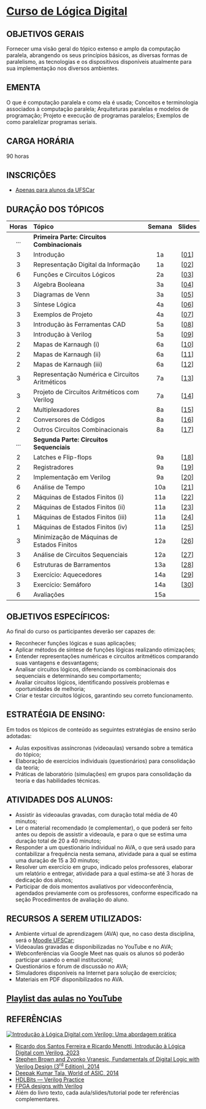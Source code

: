 # [Curso de Lógica Digital](slides/00_plano.pdf)

## OBJETIVOS GERAIS 

Fornecer uma visão geral do tópico extenso e amplo da computação paralela, abrangendo os seus princípios básicos, as diversas formas de paralelismo,  as tecnologias e os dispositivos disponíveis atualmente para sua implementação nos diversos ambientes. 

## EMENTA 

O que é computação paralela e como ela é usada; Conceitos e terminologia associados à computação paralela; Arquiteturas paralelas e modelos de programação; Projeto e execução de programas paralelos; Exemplos de como paralelizar programas seriais.

## CARGA HORÁRIA

90 horas

## INSCRIÇÕES

- [Apenas para alunos da UFSCar](https://sistemas.ufscar.br/siga/)

## DURAÇÃO DOS TÓPICOS

Horas | Tópico       | Semana | Slides
:---: | :----------- | :----: | :----:
 ... | **Primeira Parte: Circuitos Combinacionais**		|     |
3 | Introdução  						|  1a | [[01](slides/01_intro.pdf)]
3 | Representação Digital da Informação				|  1a | [[02](slides/02_digital.pdf)]
6 | Funções e Circuitos Lógicos 				|  2a | [[03](slides/03_funcirc.pdf)]
3 | Algebra Booleana						|  3a | [[04](slides/04_boolean.pdf)]
3 | Diagramas de Venn						|  3a | [[05](slides/05_venn.pdf)]
3 | Síntese Lógica						|  4a | [[06](slides/06_sint.pdf)]
3 | Exemplos de Projeto						|  4a | [[07](slides/07_exem.pdf)]
3 | Introdução às Ferramentas CAD				|  5a | [[08](slides/08_cad.pdf)]
3 | Introdução à Verilog					|  5a | [[09](slides/09_verilog.pdf)]
2 | Mapas de Karnaugh (i)					|  6a | [[10](slides/10_karn.pdf)]
2 | Mapas de Karnaugh (ii)					|  6a | [[11](slides/11_karn.pdf)]
2 | Mapas de Karnaugh (iii)					|  6a | [[12](slides/12_karn.pdf)]
3 | Representação Numérica e Circuitos Aritméticos		|  7a | [[13](slides/13_arit.pdf)]
3 | Projeto de Circuitos Aritméticos com Verilog		|  7a | [[14](slides/14_verilog.pdf)]
2 | Multiplexadores						|  8a | [[15](slides/15_mux.pdf)]
2 | Conversores de Códigos					|  8a | [[16](slides/16_conv.pdf)]
2 | Outros Circuitos Combinacionais				|  8a | [[17](slides/17_alu.pdf)]
 ... | **Segunda Parte: Circuitos Sequenciais**			|     |
2 | Latches e Flip-flops					|  9a | [[18](slides/18_latchff.pdf)]
2 | Registradores						|  9a | [[19](slides/19_regs.pdf)]
2 | Implementação em Verilog					|  9a | [[20](slides/20_verilog.pdf)]
6 | Análise de Tempo						| 10a | [[21](slides/21_temp.pdf)]
2 | Máquinas de Estados Finitos	(i)				| 11a | [[22](slides/22_fsm.pdf)]
2 | Máquinas de Estados Finitos	(ii)				| 11a | [[23](slides/23_fsm.pdf)]
1 | Máquinas de Estados Finitos	(iii)				| 11a | [[24](slides/24_fsm.pdf)]
1 | Máquinas de Estados Finitos	(iv)				| 11a | [[25](slides/25_fsm.pdf)]
3 | Minimização	de Máquinas de Estados Finitos			| 12a | [[26](slides/26_mini.pdf)]
3 | Análise de Circuitos Sequenciais				| 12a | [[27](slides/27_analise.pdf)]
6 | Estruturas de Barramentos					| 13a | [[28](slides/28_bar.pdf)]
3 | Exercício: Aquecedores					| 14a | [[29](slides/29_aquece.pdf)]
3 | Exercício: Semáforo						| 14a | [[30](slides/30_sinal.pdf)]
6 | Avaliações							| 15a | 

## OBJETIVOS ESPECÍFICOS:

Ao final do curso os participantes deverão ser capazes de:
- Reconhecer funções lógicas e suas aplicações;
- Aplicar métodos de síntese de funções lógicas realizando otimizações;
- Entender representações numéricas e circuitos aritméticos comparando suas vantagens e desvantagens;
- Analisar circuitos lógicos, diferenciando os combinacionais dos sequenciais e determinando seu comportamento;
- Avaliar circuitos lógicos, identificando possíveis problemas e oportunidades de melhoria;
- Criar e testar circuitos lógicos, garantindo seu correto funcionamento.

## ESTRATÉGIA DE ENSINO:

Em todos os tópicos de conteúdo as seguintes estratégias de ensino serão adotadas:
- Aulas expositivas assíncronas (videoaulas) versando sobre a temática do tópico;
- Elaboração de exercícios individuais (questionários) para consolidação da teoria;
- Práticas de laboratório (simulações) em grupos para consolidação da teoria e das habilidades técnicas.

## ATIVIDADES DOS ALUNOS:

- Assistir às videoaulas gravadas, com duração total média de 40 minutos;
- Ler o material recomendado (e complementar), o que poderá ser feito antes ou depois de assistir a videoaula, e para o que se estima uma duração total de 20 a 40 minutos;
- Responder a um questionário individual no AVA, o que será usado para contabilizar a frequência nesta semana, atividade para a qual se estima uma duração de 15 a 30 minutos;
- Resolver um exercício em grupo, indicado pelos professores, elaborar um relatório e entregar, atividade para a qual estima-se até 3 horas de dedicação dos alunos;
- Participar de dois momentos avaliativos por videoconferência, agendados previamente com os professores, conforme especificado na seção Procedimentos de avaliação do aluno.

## RECURSOS A SEREM UTILIZADOS:

- Ambiente virtual de aprendizagem (AVA) que, no caso desta disciplina, será o [Moodle UFSCar](https://ava2.ead.ufscar.br/);
- Videoaulas gravadas e disponibilizadas no YouTube e no AVA;
- Webconferências via Google Meet nas quais os alunos só poderão participar usando o email institucional;
- Questionários e fórum de discussão no AVA;
- Simuladores disponíveis na Internet para solução de
exercícios;
- Materiais em PDF disponibilizados no AVA.

## [Playlist das aulas no YouTube](https://www.youtube.com/playlist?list=PLhaFCmjMNuYZjAdJtC2WfDeHgR3daM9Tm)

## REFERÊNCIAS

[![Introdução à Lógica Digital com Verilog: Uma abordagem prática](https://m.media-amazon.com/images/I/91zMwnmVGFL._SY522_.jpg)](https://a.co/d/4j7AOQ5)

- [Ricardo dos Santos Ferreira e Ricardo Menotti, Introdução à Lógica Digital com Verilog, 2023](https://a.co/d/4j7AOQ5)
- [Stephen Brown and Zvonko Vranesic, Fundamentals of Digital Logic with Verilog Design (3<sup>rd</sup> Edition), 2014](https://www.mheducation.com/highered/product/fundamentals-digital-logic-verilog-design-brown-vranesic/M9780073380544.html)
- [Deepak Kumar Tala, World of ASIC, 2014](https://asic-world.com/)
- [HDLBits — Verilog Practice](https://hdlbits.01xz.net/wiki/Main_Page)
- [FPGA designs with Verilog](https://verilogguide.readthedocs.io/en/latest/index.html)
- Além do livro texto, cada aula/slides/tutorial pode ter referências complementares. 


